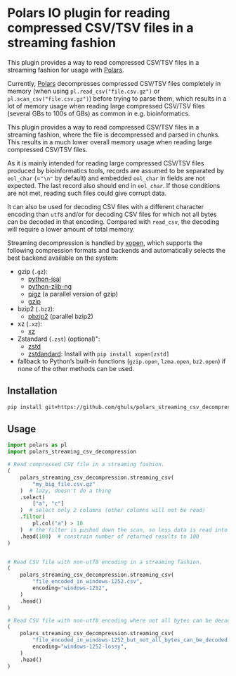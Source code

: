 # Polars IO plugin for reading compressed CSV/TSV files in a streaming fashion

This plugin provides a way to read compressed CSV/TSV files in a streaming fashion for usage with [Polars](https://pola.rs/).

Currently, [Polars](https://pola.rs/) decompresses compressed CSV/TSV files completely in memory
(when using `pl.read_csv("file.csv.gz")` or `pl.scan_csv("file.csv.gz")`) before trying to parse them, which results in
a lot of memory usage when reading large compressed CSV/TSV files (several GBs to 100s of GBs) as common in e.g. bioinformatics.

This plugin provides a way to read compressed CSV/TSV files in a streaming fashion, where the file is decompressed and
parsed in chunks. This results in a much lower overall memory usage when reading large compressed CSV/TSV files.

As it is mainly intended for reading large compressed CSV/TSV files produced by bioinformatics tools, records are
assumed to be separated by `eol_char` (=`"\n"` by default) and embedded `eol_char` in fields are not expected. The last
record also should end in `eol_char`. If those conditions are not met, reading such files could give corrupt data.

It can also be used for decoding CSV files with a different character encoding than `utf8` and/or for decoding CSV files for
which not all bytes can be decoded in that encoding. Compared with `read_csv`, the decoding will require a lower amount of
total memory.

Streaming decompression is handled by [xopen](https://github.com/pycompression/xopen/), which supports the following compression
formats and backends and automatically selects the best backend available on the system:
  - gzip (`.gz`):
    - [python-isal](https://github.com/pycompression/python-isal)
    - [python-zlib-ng](https://github.com/pycompression/python-zlib-ng)
    - [pigz](https://zlib.net/pigz/) (a parallel version of gzip)
    - [gzip](https://www.gnu.org/software/gzip/)
  - bzip2 (`.bz2`):
    - [pbzip2](http://compression.great-site.net/pbzip2/) (parallel bzip2)
  - xz (`.xz`):
    - [xz](https://github.com/tukaani-project/xz)
  - Zstandard (`.zst`) (optional)":
    - [zstd](https://github.com/facebook/zstd)
    - [zstdandard](https://github.com/indygreg/python-zstandard): Install with `pip install xopen[zstd]`
  - fallback to Python’s built-in functions (`gzip.open`, `lzma.open`, `bz2.open`) if none of the other methods can be
    used.


## Installation

```bash
pip install git+https://github.com/ghuls/polars_streaming_csv_decompression.git
```

## Usage

```python
import polars as pl
import polars_streaming_csv_decompression

# Read compressed CSV file in a streaming fashion.
(
    polars_streaming_csv_decompression.streaming_csv(
        "my_big_file.csv.gz"
    )  # lazy, doesn't do a thing
    .select(
        ["a", "c"]
    )  # select only 2 columns (other columns will not be read)
    .filter(
        pl.col("a") > 10
    )  # the filter is pushed down the scan, so less data is read into memory
    .head(100)  # constrain number of returned results to 100
)


# Read CSV file with non-utf8 encoding in a streaming fashion.
(
    polars_streaming_csv_decompression.streaming_csv(
        "file_encoded_in_windows-1252.csv",
        encoding="windows-1252",
    )
    .head()
)

# Read CSV file with non-utf8 encoding where not all bytes can be decoded in a streaming fashion.
(
    polars_streaming_csv_decompression.streaming_csv(
        "file_encoded_in_windows-1252_but_not_all_bytes_can_be_decoded.csv",
        encoding="windows-1252-lossy",
    )
    .head()
)
```
